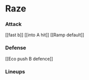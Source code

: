 
# Raze

### Attack
[[fast b]]
[[into A hit]]
[[Ramp default]]
### Defense

[[Eco push B defence]]
### Lineups

